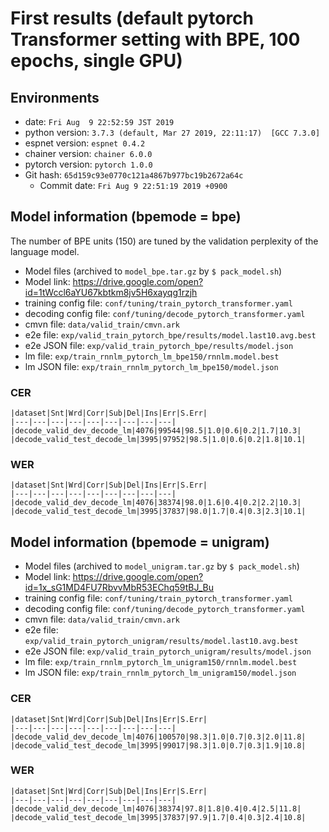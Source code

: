 # First results (default pytorch Transformer setting with BPE, 100 epochs, single GPU)
## Environments
- date: `Fri Aug  9 22:52:59 JST 2019`
- python version: `3.7.3 (default, Mar 27 2019, 22:11:17)  [GCC 7.3.0]`
- espnet version: `espnet 0.4.2`
- chainer version: `chainer 6.0.0`
- pytorch version: `pytorch 1.0.0`
- Git hash: `65d159c93e0770c121a4867b977bc19b2672a64c`
  - Commit date: `Fri Aug 9 22:51:19 2019 +0900`

## Model information (bpemode = bpe)
The number of BPE units (150) are tuned by the validation perplexity of the language model.
- Model files (archived to `model_bpe.tar.gz` by `$ pack_model.sh`)
- Model link: https://drive.google.com/open?id=1tWccl6aYU67kbtkm8jv5H6xayqg1rzjh
- training config file: `conf/tuning/train_pytorch_transformer.yaml `
- decoding config file: `conf/tuning/decode_pytorch_transformer.yaml`
- cmvn file: `data/valid_train/cmvn.ark`
- e2e file: `exp/valid_train_pytorch_bpe/results/model.last10.avg.best`
- e2e JSON file: `exp/valid_train_pytorch_bpe/results/model.json`
- lm file: `exp/train_rnnlm_pytorch_lm_bpe150/rnnlm.model.best`
- lm JSON file: `exp/train_rnnlm_pytorch_lm_bpe150/model.json`

### CER
```
|dataset|Snt|Wrd|Corr|Sub|Del|Ins|Err|S.Err|
|---|---|---|---|---|---|---|---|---|
|decode_valid_dev_decode_lm|4076|99544|98.5|1.0|0.6|0.2|1.7|10.3|
|decode_valid_test_decode_lm|3995|97952|98.5|1.0|0.6|0.2|1.8|10.1|
```

### WER
```
|dataset|Snt|Wrd|Corr|Sub|Del|Ins|Err|S.Err|
|---|---|---|---|---|---|---|---|---|
|decode_valid_dev_decode_lm|4076|38374|98.0|1.6|0.4|0.2|2.2|10.3|
|decode_valid_test_decode_lm|3995|37837|98.0|1.7|0.4|0.3|2.3|10.1|
```

## Model information (bpemode = unigram)
- Model files (archived to `model_unigram.tar.gz` by `$ pack_model.sh`)
- Model link: https://drive.google.com/open?id=1x_sG1MD4FU7RbvvMbR53EChq59tBJ_Bu
- training config file: `conf/tuning/train_pytorch_transformer.yaml `
- decoding config file: `conf/tuning/decode_pytorch_transformer.yaml`
- cmvn file: `data/valid_train/cmvn.ark`
- e2e file: `exp/valid_train_pytorch_unigram/results/model.last10.avg.best`
- e2e JSON file: `exp/valid_train_pytorch_unigram/results/model.json`
- lm file: `exp/train_rnnlm_pytorch_lm_unigram150/rnnlm.model.best`
- lm JSON file: `exp/train_rnnlm_pytorch_lm_unigram150/model.json`

### CER
```
|dataset|Snt|Wrd|Corr|Sub|Del|Ins|Err|S.Err|
|---|---|---|---|---|---|---|---|---|
|decode_valid_dev_decode_lm|4076|100570|98.3|1.0|0.7|0.3|2.0|11.8|
|decode_valid_test_decode_lm|3995|99017|98.3|1.0|0.7|0.3|1.9|10.8|
```

### WER
```
|dataset|Snt|Wrd|Corr|Sub|Del|Ins|Err|S.Err|
|---|---|---|---|---|---|---|---|---|
|decode_valid_dev_decode_lm|4076|38374|97.8|1.8|0.4|0.4|2.5|11.8|
|decode_valid_test_decode_lm|3995|37837|97.9|1.7|0.4|0.3|2.4|10.8|
```
